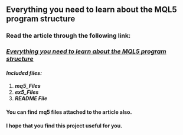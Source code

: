 ## Everything you need to learn about the MQL5 program structure
### Read the article through the following link:
### ***[Everything you need to learn about the MQL5 program structure](https://www.mql5.com/en/articles/13021)***
#### ***Included files:***
1. ***mq5_Files***
2. ***ex5_Files***
3. ***README File***
#### You can find mq5 files attached to the article also.

#### I hope that you find this project useful for you.